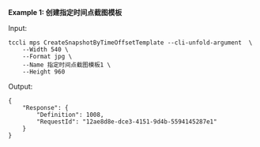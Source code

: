 **Example 1: 创建指定时间点截图模板**



Input: 

```
tccli mps CreateSnapshotByTimeOffsetTemplate --cli-unfold-argument  \
    --Width 540 \
    --Format jpg \
    --Name 指定时间点截图模板1 \
    --Height 960
```

Output: 
```
{
    "Response": {
        "Definition": 1008,
        "RequestId": "12ae8d8e-dce3-4151-9d4b-5594145287e1"
    }
}
```

